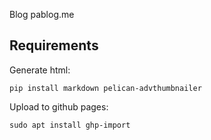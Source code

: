 Blog pablog.me

## Requirements

Generate html:

```
pip install markdown pelican-advthumbnailer
```

Upload to github pages:

```
sudo apt install ghp-import
```
